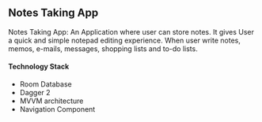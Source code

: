 ## Notes Taking App

Notes Taking App: An Application where user can store notes. It gives User a quick and simple notepad editing experience. When user write notes, memos, e-mails, messages, shopping lists and to-do lists.

#### Technology Stack

* Room Database
* Dagger 2
* MVVM architecture
* Navigation Component

